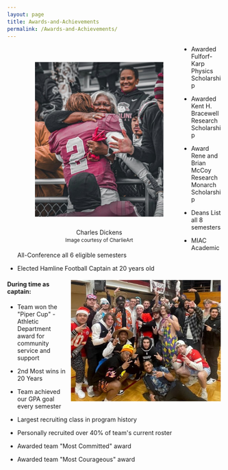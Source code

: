 ```yaml
---
layout: page
title: Awards-and-Achievements
permalink: /Awards-and-Achievements/
---
```


<figure style="float: left">
  <img src= "/prez_miller.jpg" width="300" style="padding:25px">
  <figcaption style="text-align: center">Charles Dickens<br><small>Image courtesy of CharlieArt</small></figcaption>
  </figure>




-   Awarded Fulforf-Karp Physics Scholarship

-   Awarded Kent H. Bracewell Research Scholarship

-   Award Rene and Brian McCoy Research Monarch Scholarship

-   Deans List all 8 semesters

-   MIAC Academic All-Conference all 6 eligible semesters

-   Elected Hamline Football Captain at 20 years old
 


<img src="/mr_focke.jpg" width="350" align="right" style="padding:5px"/>


#### During time as captain:
-   Team won the "Piper Cup" - Athletic Department award for community service and support

-   2nd Most wins in 20 Years

-   Team achieved our GPA goal every semester

-   Largest recruiting class in program history

-   Personally recruited over 40% of team's current roster

-   Awarded team "Most Committed" award

-   Awarded team "Most Courageous" award

